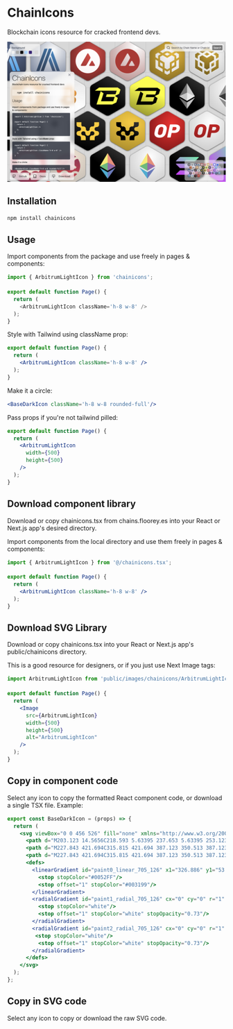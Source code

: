 # ChainIcons

Blockchain icons resource for cracked frontend devs.

![ui screenshot](/public/images/screenshot.png)


## Installation

```sh
npm install chainicons
```

## Usage

Import components from the package and use freely in pages & components:
```js
import { ArbitrumLightIcon } from 'chainicons';

export default function Page() {
  return (
    <ArbitrumLightIcon className='h-8 w-8' />
  );
}
```

Style with Tailwind using className prop:

```jsx
export default function Page() {
  return (
    <ArbitrumLightIcon className='h-8 w-8' />
  );
}
```

Make it a circle:

```jsx
<BaseDarkIcon className='h-8 w-8 rounded-full'/>
```
Pass props if you're not tailwind pilled:


```jsx
export default function Page() {
  return (
    <ArbitrumLightIcon
      width={500}
      height={500}
    />
  );
}
```

## Download component library

Download or copy chainicons.tsx from chains.floorey.es into your React or Next.js app's desired directory. 

Import components from the local directory and use them freely in pages & components:

```jsx
import { ArbitrumLightIcon } from '@/chainicons.tsx';

export default function Page() {
  return (
    <ArbitrumLightIcon className='h-8 w-8' />
  );
}
```

## Download SVG Library

Download or copy chainicons.tsx into your React or Next.js app's public/chainicons directory. 

This is a good resource for designers, or if you just use Next Image tags:

```jsx
import ArbitrumLightIcon from 'public/images/chainicons/ArbitrumLightIcon';

export default function Page() {
  return (
    <Image
      src={ArbitrumLightIcon}
      width={500}
      height={500}
      alt="ArbitrumLightIcon"
    />
  );
}
```

## Copy in component code

Select any icon to copy the formatted React component code, or download a single TSX file. Example:

```jsx
export const BaseDarkIcon = (props) => {
  return (
    <svg viewBox="0 0 456 526" fill="none" xmlns="http://www.w3.org/2000/svg" {...props}>
      <path d="M203.123 14.5656C218.593 5.63395 237.653 5.63395 253.123 14.5656L430.52 116.985C445.99 125.917 455.52 142.423 455.52 160.287V365.131C455.52 382.995 445.989 399.502 430.519 408.433L253.122 510.846C237.653 519.777 218.594 519.777 203.125 510.846L25.728 408.433C10.2573 399.502 0.726807 382.995 0.726807 365.131V160.287C0.726807 142.423 10.2568 125.917 25.7268 116.985L203.123 14.5656Z" fill="url(#paint0_linear_705_126)"/>
      <path d="M227.843 421.694C315.815 421.694 387.123 350.513 387.123 262.694C387.123 174.875 315.815 103.694 227.843 103.694C144.388 103.694 75.9285 167.778 69.1233 249.326H279.652V276.063H69.1233C75.9285 357.611 144.388 421.694 227.843 421.694Z" fill="url(#paint1_radial_705_126)"/>
      <path d="M227.843 421.694C315.815 421.694 387.123 350.513 387.123 262.694C387.123 174.875 315.815 103.694 227.843 103.694C144.388 103.694 75.9285 167.778 69.1233 249.326H279.652V276.063H69.1233C75.9285 357.611 144.388 421.694 227.843 421.694Z" fill="url(#paint2_radial_705_126)"/>
      <defs>
        <linearGradient id="paint0_linear_705_126" x1="326.886" y1="53.8995" x2="28.0167" y2="628.41" gradientUnits="userSpaceOnUse">
          <stop stopColor="#0052FF"/>
          <stop offset="1" stopColor="#003199"/>
        </linearGradient>
        <radialGradient id="paint1_radial_705_126" cx="0" cy="0" r="1" gradientUnits="userSpaceOnUse" gradientTransform="translate(316.319 164.909) rotate(121.405) scale(300.86)">
          <stop stopColor="white"/>
          <stop offset="1" stopColor="white" stopOpacity="0.73"/>
        </radialGradient>
        <radialGradient id="paint2_radial_705_126" cx="0" cy="0" r="1" gradientUnits="userSpaceOnUse" gradientTransform="translate(316.319 164.909) rotate(121.405) scale(300.86)">
         <stop stopColor="white"/>
          <stop offset="1" stopColor="white" stopOpacity="0.73"/>
        </radialGradient>
      </defs>
    </svg>
  );
};
```

## Copy in SVG code

Select any icon to copy or download the raw SVG code.





